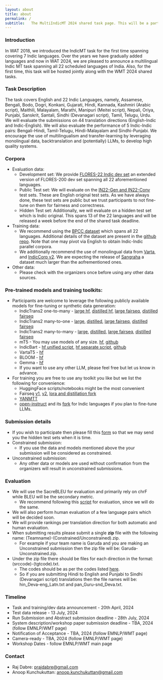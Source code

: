 ```yaml
---
layout: about
title: about
permalink: /
subtitle:   The MultiIndicMT 2024 shared task page. This will be a part of WAT 2024, hosted alongside WMT 2024.
---
```


### Introduction

In WAT 2018, we introduced the IndicMT task for the first time spanning covering 7 Indic languages. Over the years we have gradually added languages and now in WAT 2024, we are pleased to announce a multilingual Indic MT task spanning all 22 scheduled languages of India. Also, for the first time, this task will be hosted jointly along with the WMT 2024 shared tasks.

### Task Description

The task covers English and 22 Indic Languages, namely, Assamese, Bengali, Bodo, Dogri, Konkani, Gujarati, Hindi, Kannada, Kashmiri (Arabic script), Maithili, Malayalam, Marathi, Manipuri (Meitei script), Nepali, Oriya, Punjabi, Sanskrit, Santali, Sindhi (Devanagari script), Tamil, Telugu, Urdu. We will evaluate the submissions on 44 translation directions (English-Indic and Indic-English). We will also evaluate the performance of 5 Indic-Indic pairs: Bengali-Hindi, Tamil-Telugu, Hindi-Malayalam and Sindhi-Punjabi. We encourage the use of multilingualism and transfer-learning by leveraging monolingual data, backtranslation and (potentially) LLMs, to develop high quality systems.

### Corpora

* Evaluation data: 
	* Development set: We provide [FLORES-22 Indic dev set](https://indictrans2-public.objectstore.e2enetworks.net/flores-22_dev.zip) an extended version of FLORES-200 dev set spanning all 22 aforementioned languages.
	* Public Test set: We will evaluate on the [IN22-Gen and IN22-Conv](https://indictrans2-public.objectstore.e2enetworks.net/IN22_testset.zip) test sets. These are English original test sets. As we have always done, these test sets are public but we trust participants to not fine-tune on them for fairness and correctness.
	* Hidden Test set: Additionally, we will evaluate on a hidden test set which is Indic original. This spans 13 of the 22 languages and will be released a week before the end of the shared task deadline. 
* Training data:
	* We recommend using the [BPCC dataset](https://ai4bharat.iitm.ac.in/bpcc/) which spans all 22 languages. Additional details of the dataset are present in the [github repo](https://github.com/AI4Bharat/IndicTrans2). Note that one may pivot via English to obtain Indic-Indic parallel corpora.
	* We additionally recommend the use of monolingual data from [Varta](https://huggingface.co/datasets/rahular/varta), and [IndicCorp v2](https://github.com/AI4Bharat/IndicBERT/tree/main#indiccorp-v2). We are expecting the release of [Sangraha](https://github.com/AI4Bharat/IndicLLMSuite) a dataset much larger than the aofrementioned ones.
* Other data:
	* Please check with the organizers once before using any other data sources.

### Pre-trained models and training toolkits:
* Participants are welcome to leverage the following publicly available models for fine-tuning or synthetic data generation: 
	* IndicTrans2 one-to-many - [large hf](https://huggingface.co/ai4bharat/indictrans2-en-indic-1B), [distilled hf](https://huggingface.co/ai4bharat/indictrans2-en-indic-dist-200M), [large fairseq](https://indictrans2-public.objectstore.e2enetworks.net/it2_preprint_ckpts/en-indic-preprint.zip), [distilled fairseq](https://indictrans2-public.objectstore.e2enetworks.net/it2_distilled_ckpts/en-indic.zip)
	* IndicTrans2 many-to-one - [large](https://huggingface.co/ai4bharat/indictrans2-indic-en-1B), [distilled](https://huggingface.co/ai4bharat/indictrans2-indic-en-dist-200M), [large fairseq](https://indictrans2-public.objectstore.e2enetworks.net/it2_preprint_ckpts/indic-en-preprint.zip), [distilled fairseq](https://indictrans2-public.objectstore.e2enetworks.net/it2_distilled_ckpts/indic-en.zip)
	* IndicTrans2 many-to-many - [large](https://huggingface.co/ai4bharat/indictrans2-indic-indic-1B), [distilled](https://huggingface.co/ai4bharat/indictrans2-indic-indic-dist-320M), [large fairseq](https://indictrans2-public.objectstore.e2enetworks.net/it2_preprint_ckpts/indic-indic.zip), [distilled fairseq](https://indictrans2-public.objectstore.e2enetworks.net/it2_distilled_ckpts/indic-indic.zip)
	* mT5 - You may use models of any size. [hf](https://huggingface.co/docs/transformers/en/model_doc/mt5), [github](https://github.com/google-research/multilingual-t5)
	* IndicBart - [hf unified script](https://huggingface.co/ai4bharat/IndicBART), [hf separate script](https://huggingface.co/ai4bharat/IndicBARTSS), [github](https://github.com/AI4Bharat/indic-bart)
	* VartaT5 - [hf](https://huggingface.co/rahular/varta-t5)
	* BLOOM - [hf](https://huggingface.co/docs/transformers/model_doc/bloom)
	* Gemma - [hf](https://huggingface.co/docs/transformers/en/model_doc/gemma)
	* If you want to use any other LLM, please feel free but let us know in advance.
* For training you are free to use any toolkit you like but we list the following for convenience:
	* HuggingFace scripts/notebooks might be the most convenient
	* Fairseq [v1](https://github.com/facebookresearch/fairseq), [v2](https://github.com/facebookresearch/fairseq2), [lora and distillation fork](https://github.com/VarunGumma/fairseq)
	* [YANMTT](https://github.com/prajdabre/yanmtt)
	* [open-instruct](https://github.com/allenai/open-instruct/tree/main) and its [fork](https://github.com/AI4Bharat/IndicInstruct) for Indic languages if you plan to fine-tune LLMs.

### Submission details

* If you wish to participate then please fill this [form](https://docs.google.com/forms/d/e/1FAIpQLScT_PxHGAoLD5huUJtrKpglut4G-0cY0qa7xJE5_2V-g32gbQ/viewform?usp=sf_link) so that we may send you the hidden test sets when it is time.
* Constrained submission:
	* If you use the data and models mentioned above the your submission will be considered as constrained.
* Unconstrained submission:
	* Any other data or models are used without confirmation from the organizers will result in unconstrained submissions.

### Evaluation

* We will use the SacreBLEU for evaluation and primarily rely on chrF while BLEU will be the secondary metric.
	* We recommend following this [script](https://github.com/AI4Bharat/IndicTrans2/blob/main/compute_metrics.sh) for evaluation, since we will do the same.
* We will also perform human evaluation of a few language pairs which will be decided soon.
* We will provide rankings per translation direction for both automatic and human evaluation.
* When submitting results please submit a single **zip** file with the following name: (Teamname)-(Constrained/Unconstrained).zip.
	* For example if your team name is Garuda and you are making an Unconstrained submission then the zip file will be: Garuda-Unconstrained.zip.
* Under the zip file there should be files for each direction in the format: (srccode)-(tgtcode).txt.
	* The codes should be as per the codes listed [here](https://github.com/AI4Bharat/IndicTrans2?tab=readme-ov-file#indictrans2).
 	* So if you are submitting Hindi to English and Punjabi to Sindhi (Devanagari script) translations then the file names will be: hin_Deva-eng_Latn.txt and pan_Guru-snd_Deva.txt.

### Timeline

* Task and training/dev data announcement - 20th April, 2024
* Test data release - 13 July, 2024
* Run Submission and Abstract submission deadline - 28th July, 2024
* System description/workshop paper submission deadline - TBA, 2024 (follow EMNLP/WMT page)
* Notification of Acceptance - TBA, 2024 (follow EMNLP/WMT page)
* Camera-ready - TBA, 2024 (follow EMNLP/WMT page)
* Workshop Dates - follow EMNLP/WMT main page

### Contact

* Raj Dabre: prajdabre@gmail.com
* Anoop Kunchukuttan: anoop.kunchukuttan@gmail.com
